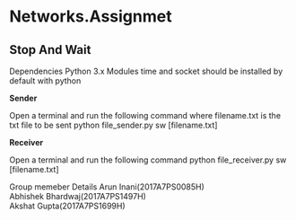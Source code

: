 # Networks.Assignmet

## Stop And Wait

Dependencies
Python 3.x
Modules time and socket should be installed by default with python

**Sender**

Open a terminal and run the following command where filename.txt is the txt file to be sent
python file_sender.py sw [filename.txt]


**Receiver**

Open a terminal and run the following command
python file_receiver.py sw [filename.txt]


Group memeber Details
Arun Inani(2017A7PS0085H)<br/>
Abhishek Bhardwaj(2017A7PS1497H)<br/>
Akshat Gupta(2017A7PS1699H)<br/>
